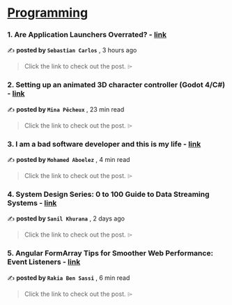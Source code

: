 
<h1><a href=https://medium.com/tag/programming/recommended target="_blank" rel="noopener noreferrer">Programming</a></h1>
<h3>1. Are Application Launchers Overrated? - <a href=https://medium.com/@sebastiancarlos/are-application-launchers-overrated-e0407e220dc7?source=tag_recommended_feed---------0-84----------programming----------9d849e77_9a65_4c72_81e0_90c2bad21719------- target="_blank" rel="noopener noreferrer">link</a></h3>

✍️ **posted by `Sebastian Carlos`** <date> , 3 hours ago</date>

<blockquote>Click the link to check out the post. ⌲</blockquote>

<h3>2. Setting up an animated 3D character controller (Godot 4/C#) - <a href=https://medium.com/codex/setting-up-an-animated-3d-character-controller-godot-4-c-ef1c9cd3ddcc?source=tag_recommended_feed---------1-107----------programming----------9d849e77_9a65_4c72_81e0_90c2bad21719------- target="_blank" rel="noopener noreferrer">link</a></h3>

✍️ **posted by `Mina Pêcheux`** <date> , 23 min read</date>

<blockquote>Click the link to check out the post. ⌲</blockquote>

<h3>3. I am a bad software developer and this is my life - <a href=https://medium.com/blob-streaming/i-am-a-bad-software-developer-and-this-is-my-life-5c248dc72c2a?source=tag_recommended_feed---------2-85----------programming----------9d849e77_9a65_4c72_81e0_90c2bad21719------- target="_blank" rel="noopener noreferrer">link</a></h3>

✍️ **posted by `Mohamed Aboelez`** <date> , 4 min read</date>

<blockquote>Click the link to check out the post. ⌲</blockquote>

<h3>4. System Design Series: 0 to 100 Guide to Data Streaming Systems - <a href=https://medium.com/towards-data-science/system-design-series-0-to-100-guide-to-data-streaming-systems-3dd584bd28fa?source=tag_recommended_feed---------3-84----------programming----------9d849e77_9a65_4c72_81e0_90c2bad21719------- target="_blank" rel="noopener noreferrer">link</a></h3>

✍️ **posted by `Sanil Khurana`** <date> , 2 days ago</date>

<blockquote>Click the link to check out the post. ⌲</blockquote>

<h3>5. Angular FormArray Tips for Smoother Web Performance: Event Listeners - <a href=https://medium.com/gitconnected/angular-form-array-event-listeners-400f3761965c?source=tag_recommended_feed---------4-107----------programming----------9d849e77_9a65_4c72_81e0_90c2bad21719------- target="_blank" rel="noopener noreferrer">link</a></h3>

✍️ **posted by `Rakia Ben Sassi`** <date> , 6 min read</date>

<blockquote>Click the link to check out the post. ⌲</blockquote>

